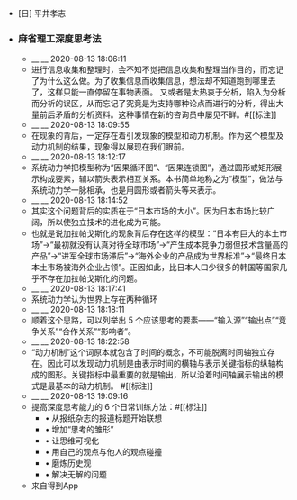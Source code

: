 - [日] 平井孝志
- ### 麻省理工深度思考法
    - __ __ 2020-08-13 18:06:11
    - 进行信息收集和整理时，会不知不觉把信息收集和整理当作目的，而忘记了为什么这么做。为了收集信息而收集信息，想法却不知道跑到哪里去了，这样只能一直停留在事物表面。
又或者是太热衷于分析，陷入为分析而分析的误区，从而忘记了究竟是为支持哪种论点而进行的分析，得出大量前后矛盾的分析资料。这种事情在新的咨询员中屡见不鲜。#[[标注]]
    - __ __ 2020-08-13 18:09:55
    - 在现象的背后，一定存在着引发现象的模型和动力机制。作为这个模型及动力机制的结果，现象得以展现在我们眼前。
    - __ __ 2020-08-13 18:12:17
    - 系统动力学把模型称为“因果循环图”、“因果连锁图”，通过圆形或矩形展示构成要素，辅以箭头表示相互关系。本书简单地称之为“模型”，做法与系统动力学一脉相承，也是用圆形或者箭头等来表示。
    - __ __ 2020-08-13 18:14:52
    - 其实这个问题背后的实质在于“日本市场的大小”。因为日本市场比较广阔，所以使独立技术的进化成为可能。
    - 也就是说加拉帕戈斯化的现象背后存在这样的模型：“日本有巨大的本土市场”→“最初就没有认真对待全球市场”→“产生成本竞争力弱但技术含量高的产品”→“进军全球市场滞后”→“海外企业的产品成为世界标准”→“最终日本本土市场被海外企业占领”。正因如此，比日本人口少很多的韩国等国家几乎不存在加拉帕戈斯化的问题。
    - __ __ 2020-08-13 18:17:41
    - 系统动力学认为世界上存在两种循环
    - __ __ 2020-08-13 18:18:11
    - 顺着这个思路，可以列举出 5 个应该思考的要素——“输入源”“输出点”“竞争关系”“合作关系”“影响者”。
    - __ __ 2020-08-13 18:22:58
    - “动力机制”这个词原本就包含了时间的概念，不可能脱离时间轴独立存在。因此可以发现动力机制是由表示时间的横轴与表示关键指标的纵轴构成的图形。关键指标中最重要的就是输出，所以沿着时间轴展示输出的模式是最基本的动力机制。 #[[标注]]
    - __ __ 2020-08-13 19:09:16
    - 提高深度思考能力的 6 个日常训练方法：#[[标注]]
        - • 从报纸杂志的报道标题开始联想
        - • 增加“思考的雏形”
        - • 让思维可视化
        - • 用自己的观点与他人的观点碰撞
        - • 磨炼历史观
        - • 解决无解的问题
    - 来自得到App
